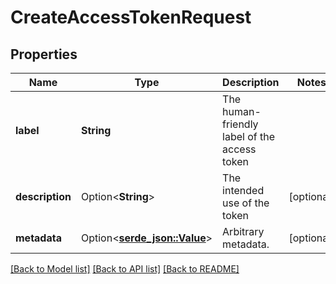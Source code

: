 # CreateAccessTokenRequest

## Properties

Name | Type | Description | Notes
------------ | ------------- | ------------- | -------------
**label** | **String** | The human-friendly label of the access token | 
**description** | Option<**String**> | The intended use of the token | [optional]
**metadata** | Option<[**serde_json::Value**](.md)> | Arbitrary metadata. | [optional]

[[Back to Model list]](../README.md#documentation-for-models) [[Back to API list]](../README.md#documentation-for-api-endpoints) [[Back to README]](../README.md)



